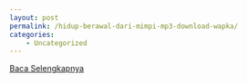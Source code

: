 ```yaml
---
layout: post
permalink: /hidup-berawal-dari-mimpi-mp3-download-wapka/
categories:
    - Uncategorized
---
```


[Baca Selengkapnya](/03)